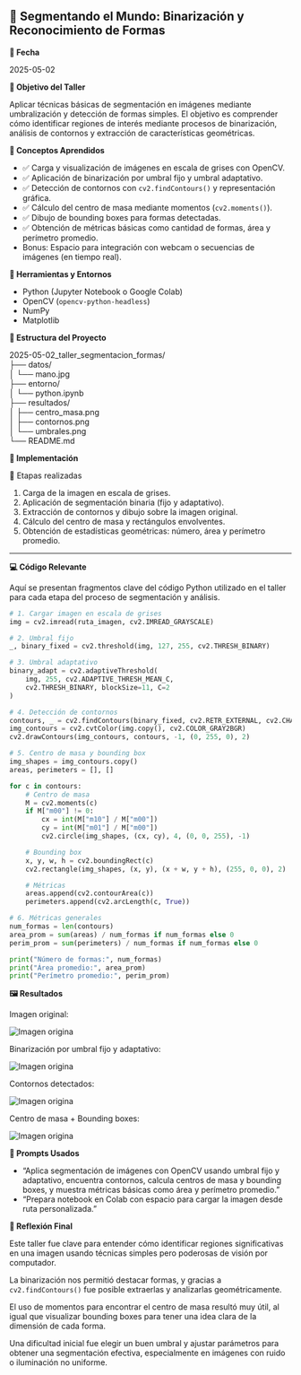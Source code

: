 ## 🧪 Segmentando el Mundo: Binarización y Reconocimiento de Formas
**📅 Fecha**

2025-05-02

**🎯 Objetivo del Taller**

Aplicar técnicas básicas de segmentación en imágenes mediante umbralización y detección de formas simples. El objetivo es comprender cómo identificar regiones de interés mediante procesos de binarización, análisis de contornos y extracción de características geométricas.

**🧠 Conceptos Aprendidos**

* ✅ Carga y visualización de imágenes en escala de grises con OpenCV.
* ✅ Aplicación de binarización por umbral fijo y umbral adaptativo.
* ✅ Detección de contornos con `cv2.findContours()` y representación gráfica.
* ✅ Cálculo del centro de masa mediante momentos (`cv2.moments()`).
* ✅ Dibujo de bounding boxes para formas detectadas.
* ✅ Obtención de métricas básicas como cantidad de formas, área y perímetro promedio.
* Bonus: Espacio para integración con webcam o secuencias de imágenes (en tiempo real).

**🔧 Herramientas y Entornos**

* Python (Jupyter Notebook o Google Colab)
* OpenCV (`opencv-python-headless`)
* NumPy
* Matplotlib

**📁 Estructura del Proyecto**

2025-05-02_taller_segmentacion_formas/<br>
├── datos/<br>
│   └── mano.jpg<br>
├── entorno/<br>
│   └── python.ipynb<br>
├── resultados/<br>
│   ├── centro_masa.png<br>
│   ├── contornos.png<br>
│   └── umbrales.png<br>
└── README.md

**🧪 Implementación**

🔹 Etapas realizadas

1.  Carga de la imagen en escala de grises.
2.  Aplicación de segmentación binaria (fijo y adaptativo).
3.  Extracción de contornos y dibujo sobre la imagen original.
4.  Cálculo del centro de masa y rectángulos envolventes.
5.  Obtención de estadísticas geométricas: número, área y perímetro promedio.

---

**💻 Código Relevante**

Aquí se presentan fragmentos clave del código Python utilizado en el taller para cada etapa del proceso de segmentación y análisis.



```python
# 1. Cargar imagen en escala de grises
img = cv2.imread(ruta_imagen, cv2.IMREAD_GRAYSCALE)

# 2. Umbral fijo
_, binary_fixed = cv2.threshold(img, 127, 255, cv2.THRESH_BINARY)

# 3. Umbral adaptativo
binary_adapt = cv2.adaptiveThreshold(
    img, 255, cv2.ADAPTIVE_THRESH_MEAN_C,
    cv2.THRESH_BINARY, blockSize=11, C=2
)

# 4. Detección de contornos
contours, _ = cv2.findContours(binary_fixed, cv2.RETR_EXTERNAL, cv2.CHAIN_APPROX_SIMPLE)
img_contours = cv2.cvtColor(img.copy(), cv2.COLOR_GRAY2BGR)
cv2.drawContours(img_contours, contours, -1, (0, 255, 0), 2)

# 5. Centro de masa y bounding box
img_shapes = img_contours.copy()
areas, perimeters = [], []

for c in contours:
    # Centro de masa
    M = cv2.moments(c)
    if M["m00"] != 0:
        cx = int(M["m10"] / M["m00"])
        cy = int(M["m01"] / M["m00"])
        cv2.circle(img_shapes, (cx, cy), 4, (0, 0, 255), -1)

    # Bounding box
    x, y, w, h = cv2.boundingRect(c)
    cv2.rectangle(img_shapes, (x, y), (x + w, y + h), (255, 0, 0), 2)

    # Métricas
    areas.append(cv2.contourArea(c))
    perimeters.append(cv2.arcLength(c, True))

# 6. Métricas generales
num_formas = len(contours)
area_prom = sum(areas) / num_formas if num_formas else 0
perim_prom = sum(perimeters) / num_formas if num_formas else 0

print("Número de formas:", num_formas)
print("Área promedio:", area_prom)
print("Perímetro promedio:", perim_prom)
```


**🖼️ Resultados**

Imagen original:

![Imagen origina](datos/mano.jpg)

Binarización por umbral fijo y adaptativo:

![Imagen origina](resultados/umbrales.png)

Contornos detectados:

![Imagen origina](resultados/contornos.png)

Centro de masa + Bounding boxes:

![Imagen origina](resultados/centro_masa.png)

**🧩 Prompts Usados**

* “Aplica segmentación de imágenes con OpenCV usando umbral fijo y adaptativo, encuentra contornos, calcula centros de masa y bounding boxes, y muestra métricas básicas como área y perímetro promedio.”
* “Prepara notebook en Colab con espacio para cargar la imagen desde ruta personalizada.”

**💬 Reflexión Final**

Este taller fue clave para entender cómo identificar regiones significativas en una imagen usando técnicas simples pero poderosas de visión por computador.

La binarización nos permitió destacar formas, y gracias a `cv2.findContours()` fue posible extraerlas y analizarlas geométricamente.

El uso de momentos para encontrar el centro de masa resultó muy útil, al igual que visualizar bounding boxes para tener una idea clara de la dimensión de cada forma.

Una dificultad inicial fue elegir un buen umbral y ajustar parámetros para obtener una segmentación efectiva, especialmente en imágenes con ruido o iluminación no uniforme.
